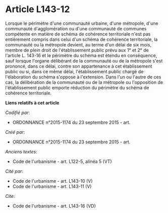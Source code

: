 # Article L143-12

Lorsque le périmètre d'une communauté urbaine, d'une métropole, d'une communauté d'agglomération ou d'une communauté de
communes compétente en matière de schéma de cohérence territoriale n'est pas entièrement compris dans celui d'un schéma de
cohérence territoriale, la communauté ou la métropole devient, au terme d'un délai de six mois, membre de plein droit de
l'établissement public prévu aux 1° et 2° de l'article L. 143-16 et le périmètre du schéma est étendu en conséquence, sauf
lorsque l'organe délibérant de la communauté ou de la métropole s'est prononcé, dans ce délai, contre son appartenance à cet
établissement public ou si, dans ce même délai, l'établissement public chargé de l'élaboration du schéma s'oppose à
l'extension. Dans l'un ou l'autre de ces cas, la délibération de la communauté ou de la métropole ou l'opposition de
l'établissement public emporte réduction du périmètre du schéma de cohérence territoriale.

**Liens relatifs à cet article**

_Codifié par_:

  - ORDONNANCE n°2015-1174 du 23 septembre 2015 - art.

_Créé par_:

  - ORDONNANCE n°2015-1174 du 23 septembre 2015 - art.

_Anciens textes_:

  - Code de l'urbanisme - art. L122-5, alinéa 5 (VT)

_Cité par_:

  - Code de l'urbanisme - art. L143-10 (V)
  - Code de l'urbanisme - art. L143-11 (V)

_Cite_:

  - Code de l'urbanisme - art. L143-16 (VD)
